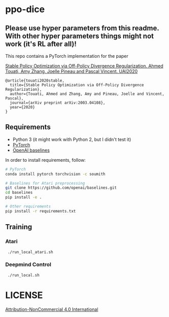 # ppo-dice

## Please use hyper parameters from this readme. With other hyper parameters things might not work (it's RL after all)!

This repo contains a PyTorch implementation for the paper

[Stable Policy Optimization via Off-Policy Divergence Regularization. Ahmed Touati, Amy Zhang, Joelle Pineau and Pascal Vincent. UAI2020](https://arxiv.org/abs/2003.04108)

```
@article{touati2020stable,
  title={Stable Policy Optimization via Off-Policy Divergence Regularization},
  author={Touati, Ahmed and Zhang, Amy and Pineau, Joelle and Vincent, Pascal},
  journal={arXiv preprint arXiv:2003.04108},
  year={2020}
}
```

## Requirements

* Python 3 (it might work with Python 2, but I didn't test it)
* [PyTorch](http://pytorch.org/)
* [OpenAI baselines](https://github.com/openai/baselines)

In order to install requirements, follow:

```bash
# PyTorch
conda install pytorch torchvision -c soumith

# Baselines for Atari preprocessing
git clone https://github.com/openai/baselines.git
cd baselines
pip install -e .

# Other requirements
pip install -r requirements.txt
```

## Training

### Atari

```
 ./run_local_atari.sh
```

### Deepmind Control

```
 ./run_local.sh
```

# LICENSE

[Attribution-NonCommercial 4.0 International](/LICENSE)
